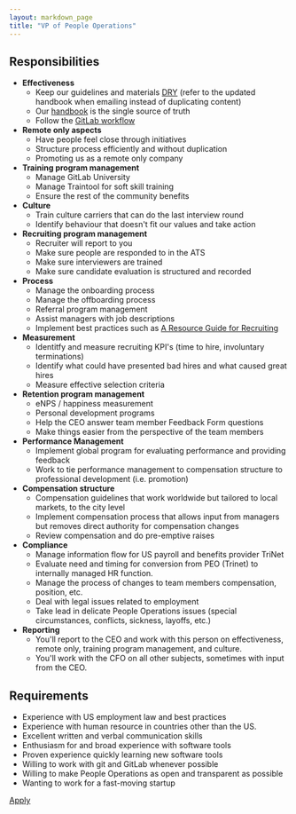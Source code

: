 ```yaml
---
layout: markdown_page
title: "VP of People Operations"
---
```


## Responsibilities

- **Effectiveness**
    - Keep our guidelines and materials [DRY](https://en.wikipedia.org/wiki/Don%27t_repeat_yourself) (refer to the updated handbook when emailing instead of duplicating content)
    - Our [handbook](https://about.gitlab.com/handbook/) is the single source of truth
    - Follow the [GitLab workflow](http://doc.gitlab.com/ee/workflow/gitlab_flow.html)
 - **Remote only aspects**
    - Have people feel close through initiatives
    - Structure process efficiently and without duplication
    - Promoting us as a remote only company
- **Training program management**
    - Manage GitLab University
    - Manage Traintool for soft skill training
    - Ensure the rest of the community benefits
- **Culture**
    - Train culture carriers that can do the last interview round
    - Identify behaviour that doesn't fit our values and take action
- **Recruiting program management**
    - Recruiter will report to you
    - Make sure people are responded to in the ATS
    - Make sure interviewers are trained
    - Make sure candidate evaluation is structured and recorded
- **Process**
    - Manage the onboarding process
    - Manage the offboarding process
    - Referral program management
    - Assist managers with job descriptions
    - Implement best practices such as [A Resource Guide for Recruiting](https://medium.com/for-entrepreneurs/a-resource-guide-for-recruiting-advice-from-the-experts-a41d549880f4#.g9pkqdeq7)
- **Measurement**
    - Identitfy and measure recruiting KPI's (time to hire, involuntary terminations)
    - Identify what could have presented bad hires and what caused great hires
    - Measure effective selection criteria
- **Retention program management**
    - eNPS / happiness measurement
    - Personal development programs
    - Help the CEO answer team member Feedback Form questions
    - Make things easier from the perspective of the team members
- **Performance Management**
    - Implement global program for evaluating performance and providing feedback
    - Work to tie performance management to compensation structure to professional development (i.e. promotion)
- **Compensation structure**
    - Compensation guidelines that work worldwide but tailored to local markets, to the city level
    - Implement compensation process that allows input from managers but removes direct authority for compensation changes
    - Review compensation and do pre-emptive raises
- **Compliance**
    - Manage information flow for US payroll and benefits provider TriNet
    - Evaluate need and timing for conversion from PEO (Trinet) to internally managed HR function.
    - Manage the process of changes to team members compensation, position, etc.
    - Deal with legal issues related to employment
    - Take lead in delicate People Operations issues (special circumstances, conflicts, sickness, layoffs, etc.)
- **Reporting**
    - You'll report to the CEO and work with this person on effectiveness, remote only, training program management, and culture.
    - You'll work with the CFO on all other subjects, sometimes with input from the CEO.

## Requirements

- Experience with US employment law and best practices
- Experience with human resource in countries other than the US.
- Excellent written and verbal communication skills
- Enthusiasm for and broad experience with software tools
- Proven experience quickly learning new software tools
- Willing to work with git and GitLab whenever possible
- Willing to make People Operations as open and transparent as possible
- Wanting to work for a fast-moving startup

<a href="https://gitlab.workable.com/jobs/234625/candidates/new" class="btn btn-purple">Apply</a>
